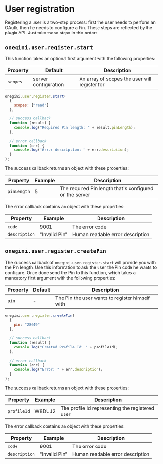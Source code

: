 # User registration

Registering a user is a two-step process: first the user needs to perform an OAuth, then he needs to configure a Pin. These steps are reflected by the plugin API. Just take these steps in this order:

## `onegini.user.register.start`

This function takes an optional first argument with the following properties:

| Property | Default | Description |
| --- | --- | --- |
| `scopes` | server configuration | An array of scopes the user will register for

```js
onegini.user.register.start(
  {
    scopes: ["read"]
  },

  // success callback
  function (result) {
    console.log("Required Pin length: " + result.pinLength);
  },
  
  // error callback
  function (err) {
    console.log("Error description: " + err.description);
  }
);
```

The success callback returns an object with these properties:

| Property | Example | Description |
| --- | --- | --- |
| `pinLength` | 5 | The required Pin length that's configured on the server

The error callback contains an object with these properties:

| Property | Example | Description |
| --- | --- | --- |
| `code` | 9001 | The error code
| `description` | "Invalid Pin" | Human readable error description

## `onegini.user.register.createPin`

The success callback of `onegini.user.register.start` will provide you with the Pin length. Use this information to ask the user the Pin code he wants to configure. Once done send the Pin to this function, which takes a mandatory first argument with the following properties:

| Property | Default | Description |
| --- | --- | --- |
| `pin` | - | The Pin the user wants to register himself with

```js
onegini.user.register.createPin(
  {
    pin: "28649"
  },
  
  // success callback
  function (result) {
    console.log("Created Profile Id: " + profileId);
  },
  
  // error callback
  function (err) {
    console.log("Error: " + err.description);
  }
);
```

The success callback returns an object with these properties:

| Property | Example | Description |
| --- | --- | --- |
| `profileId` | W8DUJ2 | The profile Id representing the registered user

The error callback contains an object with these properties:

| Property | Example | Description |
| --- | --- | --- |
| `code` | 9001 | The error code
| `description` | "Invalid Pin" | Human readable error description
